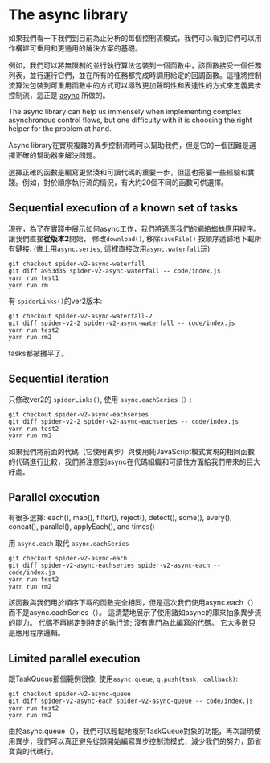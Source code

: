 # The async library

如果我們看一下我們到目前為止分析的每個控制流模式，我們可以看到它們可以用作構建可重用和更通用的解決方案的基礎。

例如，我們可以將無限制的並行執行算法包裝到一個函數中，該函數接受一個任務列表，並行運行它們，並在所有的任務都完成時調用給定的回調函數。這種將控制流算法包裝到可重用函數中的方式可以導致更加聲明性和表達性的方式來定義異步控制流，這正是 [async](https://npmjs.org/package/async) 所做的。


  The async library can help us immensely when implementing complex asynchronous control flows, but one difficulty with it is choosing the right helper for the problem at hand. 

Async library在實現複雜的異步控制流時可以幫助我們，但是它的一個困難是選擇正確的幫助器來解決問題。

選擇正確的函數是編寫更緊湊和可讀代碼的重要一步，但這也需要一些經驗和實踐。例如，對於順序執行流的情況，有大約20個不同的函數可供選擇。


## Sequential execution of a known set of tasks


現在，為了在實踐中展示如何async工作，我們將適應我們的網絡蜘蛛應用程序。讓我們直接**從版本2**開始， 修改`download()`, 移除`saveFile()` 按順序遞歸地下載所有鏈接:   (書上用`async.series`, 這裡直接改用`async.waterfall`玩)

```
git checkout spider-v2-async-waterfall
git diff a953d35 spider-v2-async-waterfall -- code/index.js
yarn run test1
yarn run rm
```

有 `spiderLinks()`的ver2版本: 

```
git checkout spider-v2-async-waterfall-2
git diff spider-v2-2 spider-v2-async-waterfall -- code/index.js
yarn run test2
yarn run rm2
```

tasks都被攤平了。

## Sequential iteration

只修改ver2的 `spiderLinks()`, 使用 `async.eachSeries（）`: 

```
git checkout spider-v2-async-eachseries
git diff spider-v2-2 spider-v2-async-eachseries -- code/index.js
yarn run test2
yarn run rm2
```

如果我們將前面的代碼（它使用異步）與使用純JavaScript模式實現的相同函數的代碼進行比較，我們將注意到async在代碼組織和可讀性方面給我們帶來的巨大好處。

## Parallel execution

有很多選擇: each(), map(), filter(), reject(), detect(), some(), every(), concat(), parallel(), applyEach(), and times()

用 `async.each` 取代 `async.eachSeries`

```
git checkout spider-v2-async-each
git diff spider-v2-async-eachseries spider-v2-async-each -- code/index.js
yarn run test2
yarn run rm2
```

該函數與我們用於順序下載的函數完全相同，但是這次我們使用async.each（）而不是async.eachSeries（）。 這清楚地展示了使用諸如async的庫來抽象異步流的能力。 代碼不再綁定到特定的執行流; 沒有專門為此編寫的代碼。 它大多數只是應用程序邏輯。

## Limited parallel execution

跟TaskQueue那個範例很像, 使用`async.queue`, `q.push(task, callback)`: 

```
git checkout spider-v2-async-queue
git diff spider-v2-async-each spider-v2-async-queue -- code/index.js
yarn run test2
yarn run rm2
```

由於async.queue（），我們可以輕鬆地複制TaskQueue對象的功能，再次證明使用異步，我們可以真正避免從頭開始編寫異步控制流模式，減少我們的努力，節省寶貴的代碼行。 